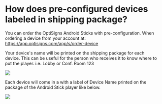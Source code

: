 # How does pre-configured devices labeled in shipping package?

You can order the OptiSigns Android Sticks with pre-configuration. When ordering a device from your account at: <https://app.optisigns.com/app/s/order-device>

Your device's name will be printed on the shipping package for each device. This can be useful for the person who receives it to know where to put the player. i.e. Lobby or Conf. Room 123

![](https://support.optisigns.com/hc/article_attachments/33539620577171)

Each device will come in a with a label of Device Name printed on the package of the Android Stick player like below.

![](https://support.optisigns.com/hc/article_attachments/33539620583443)